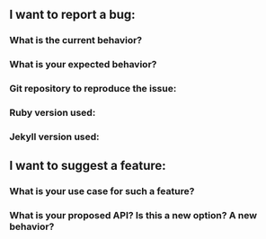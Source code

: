 <!--
  Hello and thank you for participating to jekyll-algolia!

  This form is to report issues or new features. For more generic questions
  about "How to do this or that?", you should rather check
  https://discourse.algolia.com/ where we'll be happy to help you.

  Please make sure you are using the latest version. Also don't hesitate to give
  us as much details about your issue or feature as you can, so we can have the
  needed context to give you the best possible answer.

  You can delete any HTML comment and non-relevant question.
-->

## I want to report a bug:

### What is the current behavior?

### What is your expected behavior?

### Git repository to reproduce the issue:
<!-- 
  This will greatly help us reproduce the issue and fix it quickly.
  If you don't have one or can't share it, screenshots or terminal output will
  be very helpful.
--> 

### Ruby version used:
<!-- `ruby -v` should give you this information -->

### Jekyll version used:
<!-- `bundle exec jekyll -v` should give you this one -->



## I want to suggest a feature:

### What is your use case for such a feature?
<!-- The more you can tell us about WHY you want to do this, the easier is will be for us to tell you HOW to do it. -->

### What is your proposed API? Is this a new option? A new behavior?

